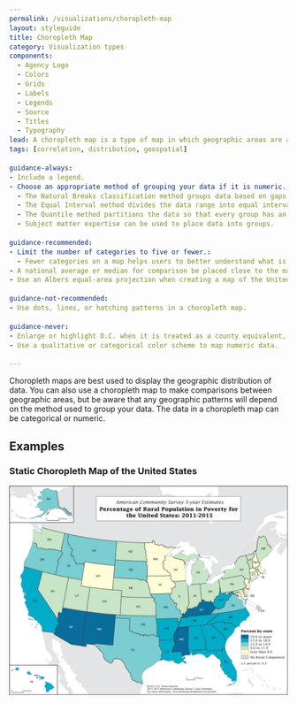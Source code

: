 ```yaml
---
permalink: /visualizations/choropleth-map
layout: styleguide
title: Choropleth Map
category: Visualization types
components:
  - Agency Logo
  - Colors
  - Grids
  - Labels
  - Legends
  - Source
  - Titles
  - Typography
lead: A choropleth map is a type of map in which geographic areas are assigned a color in relation to a data variable.
tags: [correlation, distribution, geospatial]

guidance-always:
- Include a legend.
- Choose an appropriate method of grouping your data if it is numeric.:
  - The Natural Breaks classification method groups data based on gaps in the data.
  - The Equal Interval method divides the data range into equal intervals. This method works best when data are evently distributed. If the distribution is uneven, the predominant values will dominate the map.
  - The Quantile method partitions the data so that every group has an equal number or nearly equal number of values. This can give a choropleth map an even, aesthetically pleasing color distribution.
  - Subject matter expertise can be used to place data into groups.

guidance-recommended:
- Limit the number of categories to five or fewer.:
  - Fewer categories on a map helps users to better understand what is being visualized and allows for trends in the data to be more easily identified.
- A national average or median for comparison be placed close to the map’s legend if used.
- Use an Albers equal-area projection when creating a map of the United States, including insets of Alaska, Hawaii, and Puerto Rico, if applicable.

guidance-not-recommended:
- Use dots, lines, or hatching patterns in a choropleth map. 

guidance-never:
- Enlarge or highlight D.C. when it is treated as a county equivalent, unless the map’s focus is specifically related to D.C.
- Use a qualitative or categorical color scheme to map numeric data.

---
```


<p>
  Choropleth maps are best used to display the geographic distribution of data. You can also use a choropleth map to make comparisons between geographic areas, but be aware that any geographic patterns will depend on the method used to group your data. The data in a choropleth map can be categorical or numeric.
</p>

<h2>Examples</h2>
<div class="usa-chart-card">
  <div class="usa-chart-header">
    <h3 class="usa-chart-title">Static Choropleth Map of the United States</h3>
  </div>
  <div class="usa-chart-static">
    <img src="../assets/img/examples/choropleth-map/Choropleth_Map_ACS2015_5yr_RuralPoverty.jpg" alt="Percentage of Rural Population in Poverty for the United States: 2011-2015">
  </div>
</div>
